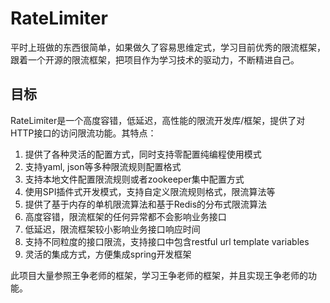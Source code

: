 # RateLimiter
平时上班做的东西很简单，如果做久了容易思维定式，学习目前优秀的限流框架，跟着一个开源的限流框架，把项目作为学习技术的驱动力，不断精进自己。


## 目标
RateLimiter是一个高度容错，低延迟，高性能的限流开发库/框架，提供了对HTTP接口的访问限流功能。其特点：

1. 提供了各种灵活的配置方式，同时支持零配置纯编程使用模式
2. 支持yaml, json等多种限流规则配置格式
3. 支持本地文件配置限流规则或者zookeeper集中配置方式
4. 使用SPI插件式开发模式，支持自定义限流规则格式，限流算法等
5. 提供了基于内存的单机限流算法和基于Redis的分布式限流算法
6. 高度容错，限流框架的任何异常都不会影响业务接口
7. 低延迟，限流框架较小影响业务接口响应时间
8. 支持不同粒度的接口限流，支持接口中包含restful url template variables
9. 灵活的集成方式，方便集成spring开发框架

此项目大量参照王争老师的框架，学习王争老师的框架，并且实现王争老师的功能。
